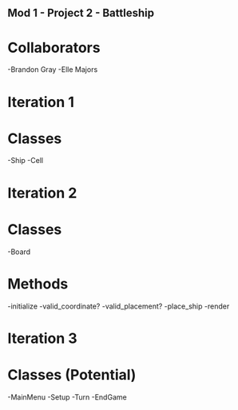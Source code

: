 ## Mod 1 - Project 2 - Battleship

# Collaborators
-Brandon Gray
-Elle Majors

# Iteration 1
# Classes
-Ship
-Cell

# Iteration 2
# Classes
-Board
  # Methods
  -initialize
  -valid_coordinate?
  -valid_placement?
  -place_ship
  -render

# Iteration 3
# Classes (Potential)
-MainMenu
-Setup
-Turn
-EndGame
